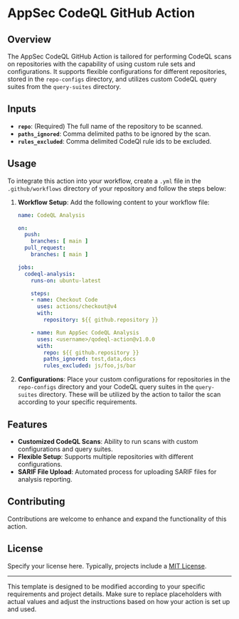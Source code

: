 # AppSec CodeQL GitHub Action

## Overview
The AppSec CodeQL GitHub Action is tailored for performing CodeQL scans on repositories with the capability of using custom rule sets and configurations. It supports flexible configurations for different repositories, stored in the `repo-configs` directory, and utilizes custom CodeQL query suites from the `query-suites` directory.

## Inputs
- **`repo`**: (Required) The full name of the repository to be scanned.
- **`paths_ignored`**: Comma delimited paths to be ignored by the scan.
- **`rules_excluded`**: Comma delimited CodeQl rule ids to be excluded.

## Usage
To integrate this action into your workflow, create a `.yml` file in the `.github/workflows` directory of your repository and follow the steps below:

1. **Workflow Setup**:
   Add the following content to your workflow file:

   ```yaml
   name: CodeQL Analysis

   on:
     push:
       branches: [ main ]
     pull_request:
       branches: [ main ]

   jobs:
     codeql-analysis:
       runs-on: ubuntu-latest

       steps:
       - name: Checkout Code
         uses: actions/checkout@v4
         with:
           repository: ${{ github.repository }}

       - name: Run AppSec CodeQL Analysis
         uses: <username>/qodeql-action@v1.0.0
         with:
           repo: ${{ github.repository }}
           paths_ignored: test,data,docs
           rules_excluded: js/foo,js/bar
   ```



2. **Configurations**:
   Place your custom configurations for repositories in the `repo-configs` directory and your CodeQL query suites in the `query-suites` directory. These will be utilized by the action to tailor the scan according to your specific requirements.

## Features
- **Customized CodeQL Scans**: Ability to run scans with custom configurations and query suites.
- **Flexible Setup**: Supports multiple repositories with different configurations.
- **SARIF File Upload**: Automated process for uploading SARIF files for analysis reporting.

## Contributing
Contributions are welcome to enhance and expand the functionality of this action.

## License
Specify your license here. Typically, projects include a [MIT License](LICENSE).

---

This template is designed to be modified according to your specific requirements and project details. Make sure to replace placeholders with actual values and adjust the instructions based on how your action is set up and used.